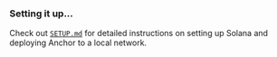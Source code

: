 ### Setting it up...

Check out [`SETUP.md`](docs/SETUP.md) for detailed instructions on setting up Solana and deploying Anchor to a local network.
